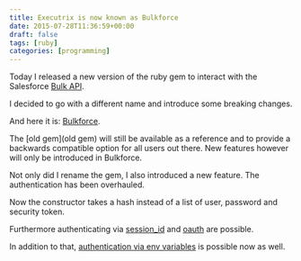 ```yaml
---
title: Executrix is now known as Bulkforce
date: 2015-07-28T11:36:59+00:00
draft: false
tags: [ruby]
categories: [programming]
---
```


Today I released a new version of the ruby gem to interact with the Salesforce [Bulk API](https://developer.salesforce.com/docs/atlas.en-us.api_asynch.meta/api_asynch/).

I decided to go with a different name and introduce some breaking changes.

And here it is: [Bulkforce](http://github.com/propertybase/bulkforce).

The [old gem](old gem) will still be available as a reference and to provide a backwards compatible option for all users out there. New features however will only be introduced in Bulkforce.

Not only did I rename the gem, I also introduced a new feature. The authentication has been overhauled.

Now the constructor takes a hash instead of a list of user, password and security token.

Furthermore authenticating via [session_id](https://github.com/propertybase/bulkforce#session-id-and-instance) and [oauth](https://github.com/propertybase/bulkforce#oauth) are possible.

In addition to that, [authentication via env variables](https://github.com/propertybase/bulkforce#env-variables) is possible now as well.
